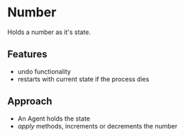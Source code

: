 # Number

Holds a number as it's state.  

## Features

- undo functionality
- restarts with current state if the process dies

## Approach

- An Agent holds the state
- _apply_ methods, increments or decrements the number

